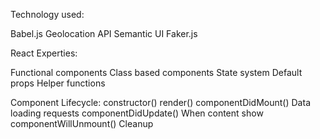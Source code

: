 Technology used:

Babel.js
Geolocation API
Semantic UI 
Faker.js

React Experties:

Functional components
Class based components 
State system
Default props
Helper functions

Component Lifecycle:
constructor()
render()
componentDidMount() Data loading requests
componentDidUpdate() When content show
componentWillUnmount() Cleanup
